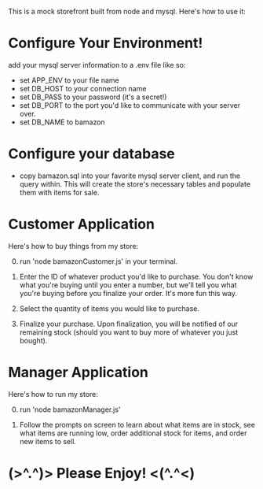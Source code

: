 This is a mock storefront built from node and mysql. Here's how to use it: 

# Configure Your Environment! 
add your mysql server information to a .env file like so:
 - set APP_ENV to your file name
 - set DB_HOST to your connection name
 - set DB_PASS to your password (it's a secret!)
 - set DB_PORT to the port you'd like to communicate with your server over. 
 - set DB_NAME to bamazon

# Configure your database
- copy bamazon.sql into your favorite mysql server client, and run the query within. This will create the store's necessary tables and populate them with items for sale. 

# Customer Application
Here's how to buy things from my store:

0. run 'node bamazonCustomer.js' in your terminal.

1. Enter the ID of whatever product you'd like to purchase. You don't know what you're buying until you enter a number, but we'll tell you what you're buying before you finalize your order. It's more fun this way. 

2. Select the quantity of items you would like to purchase. 

3. Finalize your purchase. Upon finalization, you will be notified of our remaining stock (should you want to buy more of whatever you just bought).

# Manager Application
Here's how to run my store: 

0. run 'node bamazonManager.js' 

1. Follow the prompts on screen to learn about what items are in stock, see what items are running low, order additional stock for items, and order new items to sell. 


# (>^.^)> Please Enjoy! <(^.^<)

